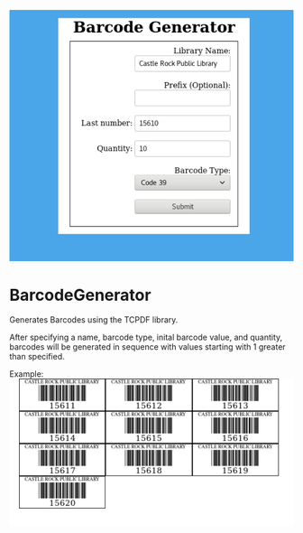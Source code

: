 ![Generator Form](/example1.png?raw=true "Generator Form")

# BarcodeGenerator
Generates Barcodes using the TCPDF library.

After specifying a name, barcode type, inital barcode value, and quantity, barcodes will be generated in sequence with values starting with 1 greater than specified.

Example:
![Barcode Example](/example2.png?raw=true "Barcode Example")

